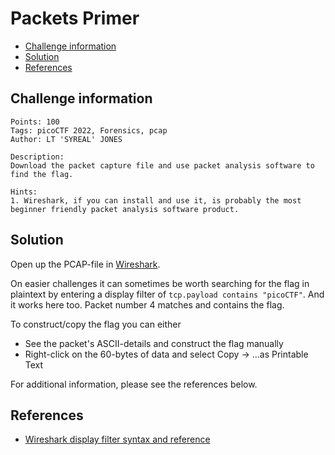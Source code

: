 # Packets Primer

- [Challenge information](Packets_Primer.md#challenge-information)
- [Solution](Packets_Primer.md#solution)
- [References](Packets_Primer.md#references)

## Challenge information
```
Points: 100
Tags: picoCTF 2022, Forensics, pcap
Author: LT 'SYREAL' JONES

Description:
Download the packet capture file and use packet analysis software to find the flag.

Hints:
1. Wireshark, if you can install and use it, is probably the most beginner friendly packet analysis software product.
```

## Solution

Open up the PCAP-file in [Wireshark](https://www.wireshark.org/).

On easier challenges it can sometimes be worth searching for the flag in plaintext by entering a display filter of `tcp.payload contains "picoCTF"`. And it works here too. Packet number 4 matches and contains the flag. 

To construct/copy the flag you can either
 * See the packet's ASCII-details and construct the flag manually
 * Right-click on the 60-bytes of data and select Copy -> ...as Printable Text

For additional information, please see the references below.

## References

- [Wireshark display filter syntax and reference](https://www.wireshark.org/docs/man-pages/wireshark-filter.html)
